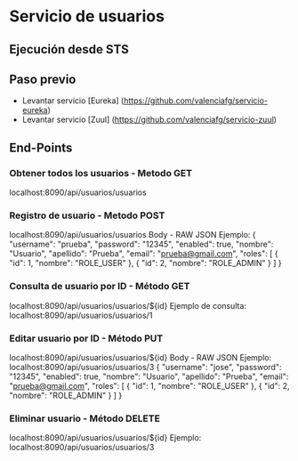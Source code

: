 # Servicio de usuarios


## Ejecución desde STS

## Paso previo
- Levantar servicio [Eureka] (https://github.com/valenciafg/servicio-eureka)
- Levantar servicio [Zuul] (https://github.com/valenciafg/servicio-zuul)

## End-Points

### Obtener todos los usuarios - Metodo GET
localhost:8090/api/usuarios/usuarios

### Registro de usuario - Metodo POST
localhost:8090/api/usuarios/usuarios
Body - RAW JSON
Ejemplo:
{
    "username": "prueba",
    "password": "12345",
    "enabled": true,
    "nombre": "Usuario",
    "apellido": "Prueba",
    "email": "prueba@gmail.com",
    "roles": [
        {
            "id": 1,
            "nombre": "ROLE_USER"
        },
        {
            "id": 2,
            "nombre": "ROLE_ADMIN"
        }
    ]
}

### Consulta de usuario por ID - Método GET
localhost:8090/api/usuarios/usuarios/${id}
Ejemplo de consulta: localhost:8090/api/usuarios/usuarios/1

### Editar usuario por ID - Método PUT
localhost:8090/api/usuarios/usuarios/${id}
Body - RAW JSON
Ejemplo: localhost:8090/api/usuarios/usuarios/3
{
    "username": "jose",
    "password": "12345",
    "enabled": true,
    "nombre": "Usuario",
    "apellido": "Prueba",
    "email": "prueba@gmail.com",
    "roles": [
        {
            "id": 1,
            "nombre": "ROLE_USER"
        },
        {
            "id": 2,
            "nombre": "ROLE_ADMIN"
        }
    ]
}

### Eliminar usuario - Método DELETE
localhost:8090/api/usuarios/usuarios/${id}
Ejemplo: localhost:8090/api/usuarios/usuarios/3


